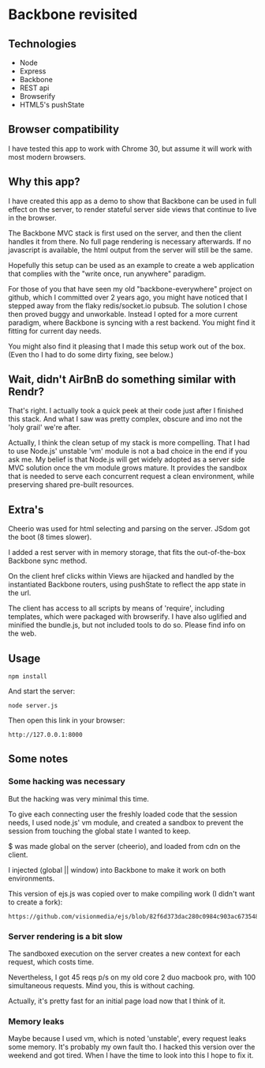 # Backbone revisited


## Technologies

+ Node
+ Express
+ Backbone
+ REST api
+ Browserify
+ HTML5's pushState

## Browser compatibility

I have tested this app to work with Chrome 30, but assume it will work with most modern browsers.

## Why this app?

I have created this app as a demo to show that Backbone can be used in full effect on the server, to render stateful server side views that continue to live in the browser.

The Backbone MVC stack is first used on the server, and then the client handles it from there. No full page rendering is necessary afterwards.
If no javascript is available, the html output from the server will still be the same.

Hopefully this setup can be used as an example to create a web application that complies with the "write once, run anywhere" paradigm.

For those of you that have seen my old "backbone-everywhere" project on github, which I committed over 2 years ago, you might have noticed that I stepped away from the flaky redis/socket.io pubsub. The solution I chose then proved buggy and unworkable. Instead I opted for a more current paradigm, where Backbone is syncing with a rest backend. You might find it fitting for current day needs.

You might also find it pleasing that I made this setup work out of the box. (Even tho I had to do some dirty fixing, see below.)

## Wait, didn't AirBnB do something similar with Rendr?

That's right. I actually took a quick peek at their code just after I finished this stack. And what I saw was pretty complex, obscure and imo not the 'holy grail' we're after.

Actually, I think the clean setup of my stack is more compelling. That I had to use Node.js' unstable 'vm' module is not a bad choice in the end if you ask me. My belief is that Node.js will get widely adopted as a server side MVC solution once the vm module grows mature. It provides the sandbox that is needed to serve each concurrent request a clean environment, while preserving shared pre-built resources.

## Extra's

Cheerio was used for html selecting and parsing on the server. JSdom got the boot (8 times slower).

I added a rest server with in memory storage, that fits the out-of-the-box Backbone sync method.

On the client href clicks within Views are hijacked and handled by the instantiated Backbone routers, using pushState to reflect the app state in the url.

The client has access to all scripts by means of 'require', including templates, which were packaged with browserify. I have also uglified and minified the bundle.js, but not included tools to do so. Please find info on the web.

## Usage

    npm install
    
And start the server:
    
    node server.js
    
Then open this link in your browser:

    http://127.0.0.1:8000

## Some notes

### Some hacking was necessary

But the hacking was very minimal this time.

To give each connecting user the freshly loaded code that the session needs, I used node.js' vm module, and created a sandbox to prevent the session from touching the global state I wanted to keep.

$ was made global on the server (cheerio), and loaded from cdn on the client.

I injected (global || window) into Backbone to make it work on both environments.

This version of ejs.js was copied over to make compiling work (I didn't want to create a fork):
    
    https://github.com/visionmedia/ejs/blob/82f6d373dac280c0984c903ac6735483ad905afb/lib/ejs.js

### Server rendering is a bit slow

The sandboxed execution on the server creates a new context for each request, which costs time.

Nevertheless, I got 45 reqs p/s on my old core 2 duo macbook pro, with 100 simultaneous requests. Mind you, this is without caching.

Actually, it's pretty fast for an initial page load now that I think of it. 

### Memory leaks

Maybe because I used vm, which is noted 'unstable', every request leaks some memory. It's probably my own fault tho. I hacked this version over the weekend and got tired. When I have the time to look into this I hope to fix it.